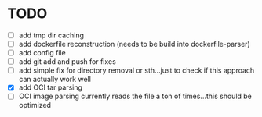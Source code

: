 # TODO

- [ ] add tmp dir caching
- [ ] add dockerfile reconstruction (needs to be build into dockerfile-parser)
- [ ] add config file
- [ ] add git add and push for fixes
- [ ] add simple fix for directory removal or sth...just to check if this approach can actually work well
- [x] add OCI tar parsing
- [ ] OCI image parsing currently reads the file a ton of times...this should be optimized
